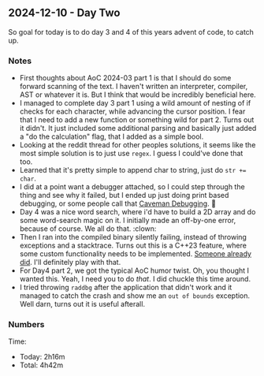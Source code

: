 ## 2024-12-10 - Day Two

So goal for today is to do day 3 and 4 of this years advent of code, to catch up.

### Notes

- First thoughts about AoC 2024-03 part 1 is that I should do some forward scanning of the text. I haven't written an interpreter, compiler, AST or whatever it is. But I think that would be incredibly beneficial here.
- I managed to complete day 3 part 1 using a wild amount of nesting of if checks for each character, while advancing the cursor position. I fear that I need to add a new function or something wild for part 2. Turns out it didn't. It just included some additional parsing and basically just added a "do the calculation" flag, that I added as a simple bool.
- Looking at the reddit thread for other peoples solutions, it seems like the most simple solution is to just use `regex`. I guess I could've done that too.
- Learned that it's pretty simple to append char to string, just do `str += char`.
- I did at a point want a debugger attached, so I could step through the thing and see why it failed, but I ended up just doing print based debugging, or some people call that [Caveman Debugging](https://theapache64.github.io/posts/caveman-debugging-using-live-templates/). :rofl:
- Day 4 was a nice word search, where i'd have to build a 2D array and do some word-search magic on it. I initially made an off-by-one error, because of course. We all do that. :clown:
- Then I ran into the compiled binary silently failing, instead of throwing exceptions and a stacktrace. Turns out this is a C++23 feature, where some custom functionality needs to be implemented. [Someone already did](https://github.com/TylerGlaiel/Crashlogs). I'll definitely play with that.
- For Day4 part 2, we got the typical AoC humor twist. Oh, you thought I wanted this. Yeah, I need you to do _that_. I did chuckle this time around.
- I tried throwing `raddbg` after the application that didn't work and it managed to catch the crash and show me an `out of bounds` exception. Well darn, turns out it is useful afterall.


### Numbers

Time:
- Today: 2h16m
- Total: 4h42m
